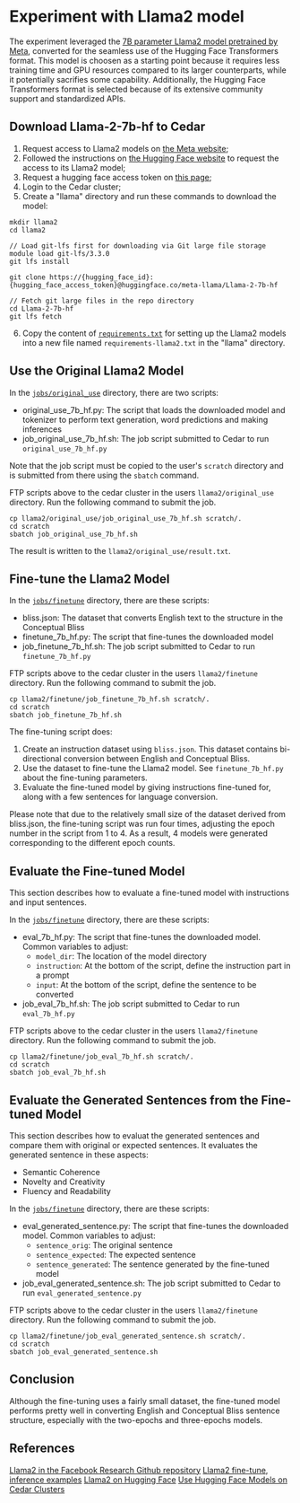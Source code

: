 # Experiment with Llama2 model

The experiment leveraged the [7B parameter Llama2 model pretrained by Meta](https://huggingface.co/meta-llama/Llama-2-7b-hf),
converted for the seamless use of the Hugging Face Transformers format. This model is choosen as a starting
point because it requires less training time and GPU resources compared to its larger counterparts, while it
potentially sacrifies some capability. Additionally, the Hugging Face Transformers format is selected because
of its extensive community support and standardized APIs.

## Download Llama-2-7b-hf to Cedar

1. Request access to Llama2 models on [the Meta website](https://llama.meta.com/llama-downloads/);
2. Followed the instructions on [the Hugging Face website](https://huggingface.co/meta-llama/Llama-2-7b-hf)
to request the access to its Llama2 model;
3. Request a hugging face access token on [this page](https://huggingface.co/settings/tokens);
4. Login to the Cedar cluster;
5. Create a "llama" directory and run these commands to download the model:

```
mkdir llama2
cd llama2

// Load git-lfs first for downloading via Git large file storage
module load git-lfs/3.3.0
git lfs install

git clone https://{hugging_face_id}:{hugging_face_access_token}@huggingface.co/meta-llama/Llama-2-7b-hf

// Fetch git large files in the repo directory
cd Llama-2-7b-hf
git lfs fetch
```

6. Copy the content of [`requirements.txt`](https://github.com/facebookresearch/llama/blob/main/requirements.txt)
for setting up the Llama2 models into a new file named `requirements-llama2.txt` in the "llama" directory.

## Use the Original Llama2 Model

In the [`jobs/original_use`](../jobs/Llama2/original_use) directory, there are two scripts:

* original_use_7b_hf.py: The script that loads the downloaded model and tokenizer to perform text generation,
word predictions and making inferences
* job_original_use_7b_hf.sh: The job script submitted to Cedar to run `original_use_7b_hf.py`

Note that the job script must be copied to the user's `scratch` directory and is submitted from there using
the `sbatch` command.

FTP scripts above to the cedar cluster in the users `llama2/original_use` directory. Run the following command to
submit the job.

```
cp llama2/original_use/job_original_use_7b_hf.sh scratch/.
cd scratch
sbatch job_original_use_7b_hf.sh
```

The result is written to the `llama2/original_use/result.txt`.

## Fine-tune the Llama2 Model

In the [`jobs/finetune`](../jobs/Llama2/finetune) directory, there are these scripts:

* bliss.json: The dataset that converts English text to the structure in the Conceptual Bliss
* finetune_7b_hf.py: The script that fine-tunes the downloaded model
* job_finetune_7b_hf.sh: The job script submitted to Cedar to run `finetune_7b_hf.py`

FTP scripts above to the cedar cluster in the users `llama2/finetune` directory. Run the following command to
submit the job.

```
cp llama2/finetune/job_finetune_7b_hf.sh scratch/.
cd scratch
sbatch job_finetune_7b_hf.sh
```

The fine-tuning script does:

1. Create an instruction dataset using `bliss.json`. This dataset contains bi-directional conversion between
English and Conceptual Bliss. 
2. Use the dataset to fine-tune the Llama2 model. See `finetune_7b_hf.py` about the fine-tuning parameters.
3. Evaluate the fine-tuned model by giving instructions fine-tuned for, along with a few sentences for language
conversion.

Please note that due to the relatively small size of the dataset derived from bliss.json, the fine-tuning script
was run four times, adjusting the epoch number in the script from 1 to 4. As a result, 4 models were generated
corresponding to the different epoch counts.

## Evaluate the Fine-tuned Model

This section describes how to evaluate a fine-tuned model with instructions and input sentences.

In the [`jobs/finetune`](../jobs/Llama2/finetune) directory, there are these scripts:

* eval_7b_hf.py: The script that fine-tunes the downloaded model. Common variables to adjust:
  * `model_dir`: The location of the model directory
  * `instruction`: At the bottom of the script, define the instruction part in a prompt
  * `input`: At the bottom of the script, define the sentence to be converted
* job_eval_7b_hf.sh: The job script submitted to Cedar to run `eval_7b_hf.py`

FTP scripts above to the cedar cluster in the users `llama2/finetune` directory. Run the following command to
submit the job.

```
cp llama2/finetune/job_eval_7b_hf.sh scratch/.
cd scratch
sbatch job_eval_7b_hf.sh
```

## Evaluate the Generated Sentences from the Fine-tuned Model

This section describes how to evaluat the generated sentences and compare them with original or expected sentences.
It evaluates the generated sentence in these aspects:

* Semantic Coherence
* Novelty and Creativity
* Fluency and Readability

In the [`jobs/finetune`](../jobs/Llama2/finetune) directory, there are these scripts:

* eval_generated_sentence.py: The script that fine-tunes the downloaded model. Common variables to adjust:
  * `sentence_orig`: The original sentence
  * `sentence_expected`: The expected sentence
  * `sentence_generated`: The sentence generated by the fine-tuned model
* job_eval_generated_sentence.sh: The job script submitted to Cedar to run `eval_generated_sentence.py`

FTP scripts above to the cedar cluster in the users `llama2/finetune` directory. Run the following command to
submit the job.

```
cp llama2/finetune/job_eval_generated_sentence.sh scratch/.
cd scratch
sbatch job_eval_generated_sentence.sh
```

## Conclusion

Although the fine-tuning uses a fairly small dataset, the fine-tuned model performs pretty well in converting English
and Conceptual Bliss sentence structure, especially with the two-epochs and three-epochs models.

## References

[Llama2 in the Facebook Research Github repository](https://github.com/facebookresearch/llama)
[Llama2 fine-tune, inference examples](https://github.com/facebookresearch/llama-recipes)
[Llama2 on Hugging Face](https://huggingface.co/docs/transformers/model_doc/llama2)
[Use Hugging Face Models on Cedar Clusters](https://docs.alliancecan.ca/wiki/Huggingface)
